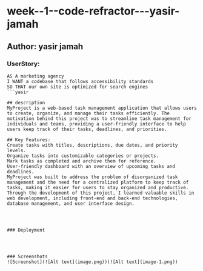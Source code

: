 # week--1--code-refractor---yasir-jamah

## Author: yasir jamah



### UserStory:
```
AS A marketing agency
I WANT a codebase that follows accessibility standards
SO THAT our own site is optimized for search engines
```yasir 

## description
MyProject is a web-based task management application that allows users to create, organize, and manage their tasks efficiently. The motivation behind this project was to streamline task management for individuals and teams, providing a user-friendly interface to help users keep track of their tasks, deadlines, and priorities.

## Key Features:
Create tasks with titles, descriptions, due dates, and priority levels.
Organize tasks into customizable categories or projects.
Mark tasks as completed and archive them for reference.
User-friendly dashboard with an overview of upcoming tasks and deadlines.
MyProject was built to address the problem of disorganized task management and the need for a centralized platform to keep track of tasks, making it easier for users to stay organized and productive. Through the development of this project, I learned valuable skills in web development, including front-end and back-end technologies, database management, and user interface design.




### Deployment




### Screenshots
![Screenshot](![Alt text](image.png))(![Alt text](image-1.png))



